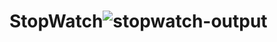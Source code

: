 # StopWatch![stopwatch-output](https://github.com/Tarunj211/StopWatch/assets/132439784/3fa279ac-557a-4fca-a4d3-d7e19c6c75fd)
